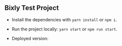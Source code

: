 ## Bixly Test Project

- Install the dependencies with `yarn install` or `npm i`.

- Run the project locally: `yarn start` or `npm run start`.

- Deployed version:
